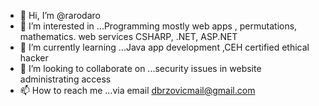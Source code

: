 - 👋 Hi, I’m @rarodaro
- 👀 I’m interested in ...Programming mostly web apps , permutations, mathematics. web services CSHARP, .NET, ASP.NET
- 🌱 I’m currently learning ...Java app development ,CEH  certified ethical hacker
- 💞️ I’m looking to collaborate on ...security issues in website administrating access
- 📫 How to reach me ...via email dbrzovicmail@gmail.com

<!---
rarodaro/rarodaro is a ✨ special ✨ repository because its `README.md` (this file) appears on your GitHub profile.
You can click the Preview link to take a look at your changes.
--->
<!--WAY I IMAGINATE FINISHING THE PROBLEMATICS OF CREATING THIS RELATIVELY SIMPLE APP IS NEXT: WARNING (THIS IS JUST A SIMPLE TEST APPLICATION NOT INTENTED FOR DEPLOYMENT APP)
FRONT END
java server page 

requesting the matches populating the dataSet for the table with games and matches and types you can bet with checkBox elements for types to choose (1 | 2 | x | x2 | x1 i 12)
input validation is obligatory for preventing the rogue type or invalid input requests.

BACK END OF THE APLICATION
Database MSSQL populated with test data matches and games.
No user Validation is implemented inthis app.

web service is managing methods after input data-data validation returning the wallet ammount and validating all the tickets properties

FOR NORMAL OFFER
WalletCheck(getWalletAmmount(),GetTicketSummAmmount());//SENDS FORWARD TO TICKET PROCESSING IF AMMOUNT IS VALID!IF NOT SENDS TO WALLET DEPOSIT PAGE!

ticketValidationNotMixedWithSpecialOffersIsValid(SelectedgamesAndTypesArray(),GetTicketID());//PULLS GAMES LIST WITH SELECTED RESULT PREDICTIONS AND CHECKS IF GAMES ARE NOT MIXED WITH SPECIAL OFFER GAMES RETURNS BOOLEAN

ticketValidationAndWalletSubtraction(WalletCheck(), GetTicketID)://THIS METHOD SHOULD CALCULATE THE SUMM OF ALL GAME MULTIPLIERS TO CALCULATE THE WINNING AMMOUNT MINUS THE MANIPULATION COSTS OF 0.05 MULTIPLIER(5%)
FOR SPECIAL OFFER

CheckMionimumOfFive(SelectedGamesAndTypesArray(), GetTicketID);//CHECKING THAT MINIMUM GAMES PLAYED IS NOT LESS THAN FIVE RETURNS BOOL!

WalletCheck(getWalletAmmount(),GetTicketSummAmmount());//SENDS FORWARD TO TICKET PROCESSING IF AMMOUNT IS VALID!IF NOT SENDS TO WALLET DEPOSIT PAGE!

ticketValidationNotMixedWithNormalOffersIsValid(SelectedgamesAndTypesArray());//PULLS GAMES LIST WITH SELECTED RESULT PREDICTIONS AND CHECKS IF GAMES ARE NOT MIXED WITH NORMAL OFFER GAMES RETURNS BOOLEAN

ticketValidationAndWalletSubtractionAndTicketFinnalProcessing()://THIS METHOD SHOULD CALCULATE THE SUMM OF ALL GAME MULTIPLIERS TO CALCULATE THE WINNING AMMOUNT MINUS THE MANIPULATION COSTS OF 0.05 MULTIPLIER(5%)

